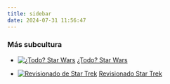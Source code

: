 ```yaml
---
title: sidebar
date: 2024-07-31 11:56:47
---
```


### Más subcultura  

- [![¿Todo? Star Wars](/sidebar/banner-star-wars.jpg)](/cine/todo-star-wars/) [¿Todo? Star Wars](/cine/todo-star-wars/)

- [![Revisionado de Star Trek](/sidebar/banner-star-trek.jpg)](/tv/star-trek/) [Revisionado Star Trek](/tv/star-trek/)
